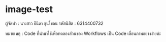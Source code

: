# image-test
 
 ผู้จัดทำ : นางสาว ธีนิดา ขุนโขลน 
 รหัสนิสิต : 6314400732
 
หมายเหตุ : Code ที่นำมาใช้เพื่อทดลองส่วนของ Workflows เป็น Code เลื่อนภาพอย่างง่ายค่ะ
